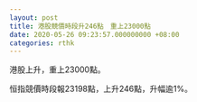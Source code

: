 ```yaml
---
layout: post
title: 港股競價時段升246點　重上23000點
date: 2020-05-26 09:23:57.000000000 +08:00
categories: rthk
---
```


港股上升，重上23000點。

恒指競價時段報23198點，上升246點，升幅逾1%。
